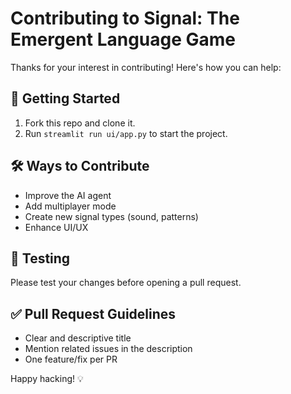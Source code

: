 # Contributing to Signal: The Emergent Language Game

Thanks for your interest in contributing! Here's how you can help:

## 🧱 Getting Started
1. Fork this repo and clone it.
2. Run `streamlit run ui/app.py` to start the project.

## 🛠️ Ways to Contribute
- Improve the AI agent
- Add multiplayer mode
- Create new signal types (sound, patterns)
- Enhance UI/UX

## 🧪 Testing
Please test your changes before opening a pull request.

## ✅ Pull Request Guidelines
- Clear and descriptive title
- Mention related issues in the description
- One feature/fix per PR

Happy hacking! 💡
